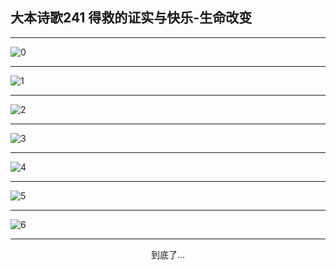 
## 大本诗歌241 得救的证实与快乐-生命改变
        
<div id="aplayer0"></div>

---

<img alt="0" data-original="https://cdn.jsdelivr.net/gh/k34869/shi/data/d0240/0">

---

<img alt="1" data-original="https://cdn.jsdelivr.net/gh/k34869/shi/data/d0240/1">

---

<img alt="2" data-original="https://cdn.jsdelivr.net/gh/k34869/shi/data/d0240/2">

---

<img alt="3" data-original="https://cdn.jsdelivr.net/gh/k34869/shi/data/d0240/3">

---

<img alt="4" data-original="https://cdn.jsdelivr.net/gh/k34869/shi/data/d0240/4">

---

<img alt="5" data-original="https://cdn.jsdelivr.net/gh/k34869/shi/data/d0240/5">

---

<img alt="6" data-original="https://cdn.jsdelivr.net/gh/k34869/shi/data/d0240/6">

---

<p style="text-align: center">到底了...</p>

<script src="/js/dist-view.js"></script>

<script>
MAIN.id = 'd0240';
        
const ap0 = new APlayer({
    container: document.getElementById('aplayer0'),
    volume: 1,
    loop: 'none',
    preload: 'none',
    audio: [{
        name: '大本诗歌241.mp3',
        artist: '大本诗歌',
        url: 'https://res.wx.qq.com/voice/getvoice?mediaid=MzI0NTk3MDM5M18yMjQ3NDkwNTQz',
        cover: '/favicon'
    }]
});
</script>
